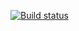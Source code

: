 [![Build status](https://ci.appveyor.com/api/projects/status/4w74bhssj7c2stkl/branch/main?svg=true)](https://ci.appveyor.com/project/KristinaGalche/4-6-moneytransfer/branch/master)
